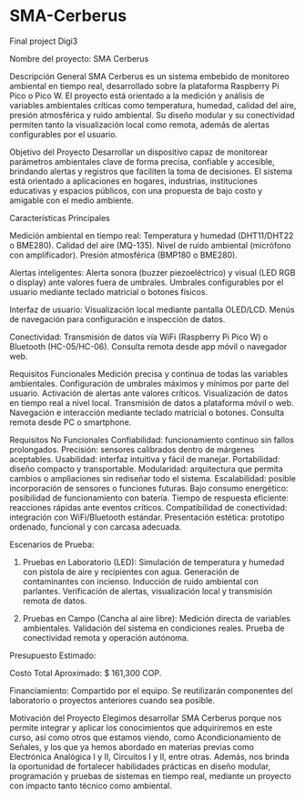 # SMA-Cerberus
Final project Digi3

Nombre del proyecto: SMA Cerberus

Descripción General
SMA Cerberus es un sistema embebido de monitoreo ambiental en tiempo real, desarrollado sobre la plataforma Raspberry Pi Pico o Pico W. El proyecto está orientado a la medición y análisis de variables ambientales críticas como temperatura, humedad, calidad del aire, presión atmosférica y ruido ambiental. Su diseño modular y su conectividad permiten tanto la visualización local como remota, además de alertas configurables por el usuario.

Objetivo del Proyecto
Desarrollar un dispositivo capaz de monitorear parámetros ambientales clave de forma precisa, confiable y accesible, brindando alertas y registros que faciliten la toma de decisiones. El sistema está orientado a aplicaciones en hogares, industrias, instituciones educativas y espacios públicos, con una propuesta de bajo costo y amigable con el medio ambiente.

Características Principales

Medición ambiental en tiempo real:
  Temperatura y humedad (DHT11/DHT22 o BME280).
  Calidad del aire (MQ-135).
  Nivel de ruido ambiental (micrófono con amplificador).
  Presión atmosférica (BMP180 o BME280).

Alertas inteligentes:
  Alerta sonora (buzzer piezoeléctrico) y visual (LED RGB o display) ante valores     fuera de umbrales.
  Umbrales configurables por el usuario mediante teclado matricial o botones          físicos.

Interfaz de usuario:
    Visualización local mediante pantalla OLED/LCD.
    Menús de navegación para configuración e inspección de datos.

Conectividad:
    Transmisión de datos vía WiFi (Raspberry Pi Pico W) o Bluetooth (HC-05/HC-06).
    Consulta remota desde app móvil o navegador web.

Requisitos Funcionales
    Medición precisa y continua de todas las variables ambientales.
    Configuración de umbrales máximos y mínimos por parte del usuario.
    Activación de alertas ante valores críticos.
    Visualización de datos en tiempo real a nivel local.
    Transmisión de datos a plataforma móvil o web.
    Navegación e interacción mediante teclado matricial o botones.
    Consulta remota desde PC o smartphone.

Requisitos No Funcionales
    Confiabilidad: funcionamiento continuo sin fallos prolongados.
    Precisión: sensores calibrados dentro de márgenes aceptables.
    Usabilidad: interfaz intuitiva y fácil de manejar.
    Portabilidad: diseño compacto y transportable.
    Modularidad: arquitectura que permita cambios o ampliaciones sin rediseñar todo     el sistema.
    Escalabilidad: posible incorporación de sensores o funciones futuras.
    Bajo consumo energético: posibilidad de funcionamiento con batería.
    Tiempo de respuesta eficiente: reacciones rápidas ante eventos críticos.
    Compatibilidad de conectividad: integración con WiFi/Bluetooth estándar.
    Presentación estética: prototipo ordenado, funcional y con carcasa adecuada.

Escenarios de Prueba:
1. Pruebas en Laboratorio (LED):
  Simulación de temperatura y humedad con pistola de aire y recipientes con agua.
  Generación de contaminantes con incienso.
  Inducción de ruido ambiental con parlantes.
  Verificación de alertas, visualización local y transmisión remota de datos.

2. Pruebas en Campo (Cancha al aire libre):
  Medición directa de variables ambientales.
  Validación del sistema en condiciones reales.
  Prueba de conectividad remota y operación autónoma.

Presupuesto Estimado:

Costo Total Aproximado: $ 161,300  COP.

Financiamiento: Compartido por el equipo. Se reutilizarán componentes del laboratorio o proyectos anteriores cuando sea posible.	


Motivación del Proyecto
Elegimos desarrollar SMA Cerberus porque nos permite integrar y aplicar los conocimientos que adquiriremos en este curso, así como otros que estamos viendo, como Acondicionamiento de Señales, y los que ya hemos abordado en materias previas como Electrónica Analógica I y II, Circuitos I y II, entre otras. Además, nos brinda la oportunidad de fortalecer habilidades prácticas en diseño modular, programación y pruebas de sistemas en tiempo real, mediante un proyecto con impacto tanto técnico como ambiental.
